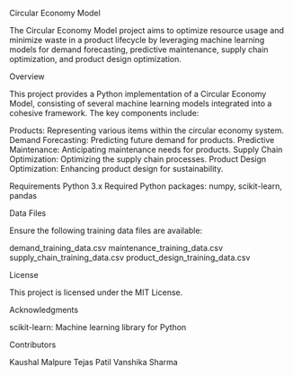 Circular Economy Model

The Circular Economy Model project aims to optimize resource usage and minimize waste in a product lifecycle by leveraging machine learning models for demand forecasting, predictive maintenance, supply chain optimization, and product design optimization.

Overview

This project provides a Python implementation of a Circular Economy Model, consisting of several machine learning models integrated into a cohesive framework. The key components include:

Products: Representing various items within the circular economy system.
Demand Forecasting: Predicting future demand for products.
Predictive Maintenance: Anticipating maintenance needs for products.
Supply Chain Optimization: Optimizing the supply chain processes.
Product Design Optimization: Enhancing product design for sustainability.

Requirements
Python 3.x
Required Python packages: numpy, scikit-learn, pandas

Data Files

Ensure the following training data files are available:

demand_training_data.csv
maintenance_training_data.csv
supply_chain_training_data.csv
product_design_training_data.csv


License

This project is licensed under the MIT License.

Acknowledgments

scikit-learn: Machine learning library for Python


Contributors

Kaushal Malpure
Tejas Patil
Vanshika Sharma
